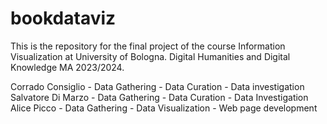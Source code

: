 # bookdataviz
This is the repository for the final project of the course Information Visualization at University of Bologna. Digital Humanities and Digital Knowledge MA 2023/2024.

Corrado Consiglio - Data Gathering - Data Curation - Data investigation
Salvatore Di Marzo - Data Gathering - Data Curation - Data Investigation
Alice Picco - Data Gathering - Data Visualization - Web page development

